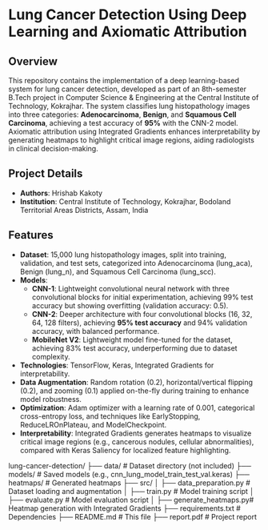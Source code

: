 # Lung Cancer Detection Using Deep Learning and Axiomatic Attribution

## Overview
This repository contains the implementation of a deep learning-based system for lung cancer detection, developed as part of an 8th-semester B.Tech project in Computer Science & Engineering at the Central Institute of Technology, Kokrajhar. The system classifies lung histopathology images into three categories: **Adenocarcinoma**, **Benign**, and **Squamous Cell Carcinoma**, achieving a test accuracy of **95%** with the CNN-2 model. Axiomatic attribution using Integrated Gradients enhances interpretability by generating heatmaps to highlight critical image regions, aiding radiologists in clinical decision-making.

## Project Details
- **Authors**: Hrishab Kakoty
- **Institution**: Central Institute of Technology, Kokrajhar, Bodoland Territorial Areas Districts, Assam, India

## Features
- **Dataset**: 15,000 lung histopathology images, split into training, validation, and test sets, categorized into Adenocarcinoma (lung_aca), Benign (lung_n), and Squamous Cell Carcinoma (lung_scc).
- **Models**:
  - **CNN-1**: Lightweight convolutional neural network with three convolutional blocks for initial experimentation, achieving 99% test accuracy but showing overfitting (validation accuracy: 0.5).
  - **CNN-2**: Deeper architecture with four convolutional blocks (16, 32, 64, 128 filters), achieving **95% test accuracy** and 94% validation accuracy, with balanced performance.
  - **MobileNet V2**: Lightweight model fine-tuned for the dataset, achieving 83% test accuracy, underperforming due to dataset complexity.
- **Technologies**: TensorFlow, Keras, Integrated Gradients for interpretability.
- **Data Augmentation**: Random rotation (0.2), horizontal/vertical flipping (0.2), and zooming (0.1) applied on-the-fly during training to enhance model robustness.
- **Optimization**: Adam optimizer with a learning rate of 0.001, categorical cross-entropy loss, and techniques like EarlyStopping, ReduceLROnPlateau, and ModelCheckpoint.
- **Interpretability**: Integrated Gradients generates heatmaps to visualize critical image regions (e.g., cancerous nodules, cellular abnormalities), compared with Keras Saliency for localized feature highlighting.

lung-cancer-detection/
├── data/                   # Dataset directory (not included)
├── models/                 # Saved models (e.g., cnn_lung_model_train_test_val.keras)
├── heatmaps/               # Generated heatmaps
├── src/
│   ├── data_preparation.py # Dataset loading and augmentation
│   ├── train.py            # Model training script
│   ├── evaluate.py         # Model evaluation script
│   ├── generate_heatmaps.py# Heatmap generation with Integrated Gradients
├── requirements.txt        # Dependencies
├── README.md               # This file
├── report.pdf              # Project report

